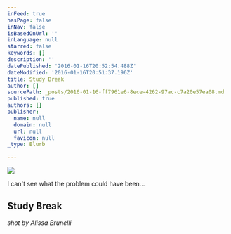 ```yaml
---
inFeed: true
hasPage: false
inNav: false
isBasedOnUrl: ''
inLanguage: null
starred: false
keywords: []
description: ''
datePublished: '2016-01-16T20:52:54.488Z'
dateModified: '2016-01-16T20:51:37.196Z'
title: Study Break
author: []
sourcePath: _posts/2016-01-16-ff7961e6-8ece-4262-97ac-c7a20e57ea08.md
published: true
authors: []
publisher:
  name: null
  domain: null
  url: null
  favicon: null
_type: Blurb

---
```

![](https://s3-us-west-2.amazonaws.com/the-grid-img/p/46daf87887576dc027be1d97af3db59b543fedde.jpg)

I can't see what the problem could have been...

## Study Break

_shot by Alissa Brunelli_